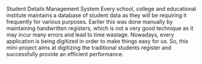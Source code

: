 Student Details Management System
Every school, college and educational institute maintains a database of student data as they will be requiring it frequently for various purposes. 
Earlier this was done manually by maintaining handwritten registers, which is not a very good technique as it may incur many errors and lead to time wastage. 
Nowadays, every application is being digitized in order to make things easy for us. So, this mini-project aims at digitizing the traditional students register 
and successfully provide an efficient performance. 
